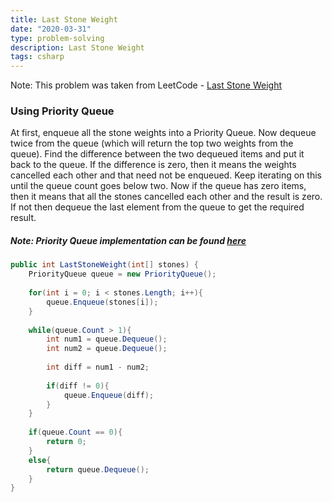 ```yaml
---
title: Last Stone Weight
date: "2020-03-31"
type: problem-solving
description: Last Stone Weight
tags: csharp
---
```


Note: This problem was taken from LeetCode - [Last Stone Weight](https://leetcode.com/problems/last-stone-weight/)

### Using Priority Queue

At first, enqueue all the stone weights into a Priority Queue. Now dequeue twice from the queue (which will return the top two weights from the queue). Find the difference between the two dequeued items and put it back to the queue. If the difference is zero, then it means the weights cancelled each other and that need not be enqueued. Keep iterating on this until the queue count goes below two. Now if the queue has zero items, then it means that all the stones cancelled each other and the result is zero. If not then dequeue the last element from the queue to get the required result.

##### Note: Priority Queue implementation can be found [here](priority-queue-implementation/)

```csharp
public int LastStoneWeight(int[] stones) {
    PriorityQueue queue = new PriorityQueue();
    
    for(int i = 0; i < stones.Length; i++){
        queue.Enqueue(stones[i]);
    }
    
    while(queue.Count > 1){
        int num1 = queue.Dequeue();
        int num2 = queue.Dequeue();
        
        int diff = num1 - num2;
        
        if(diff != 0){
            queue.Enqueue(diff);    
        }
    }
    
    if(queue.Count == 0){
        return 0;
    }
    else{
        return queue.Dequeue();
    }
}
```
